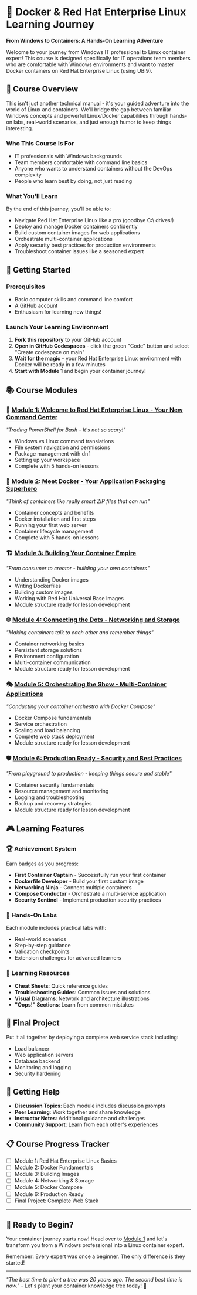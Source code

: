 # 🐳 Docker & Red Hat Enterprise Linux Learning Journey

**From Windows to Containers: A Hands-On Learning Adventure**

Welcome to your journey from Windows IT professional to Linux container expert! This course is designed specifically for IT operations team members who are comfortable with Windows environments and want to master Docker containers on Red Hat Enterprise Linux (using UBI9).

## 🎯 Course Overview

This isn't just another technical manual - it's your guided adventure into the world of Linux and containers. We'll bridge the gap between familiar Windows concepts and powerful Linux/Docker capabilities through hands-on labs, real-world scenarios, and just enough humor to keep things interesting.

### Who This Course Is For
- IT professionals with Windows backgrounds
- Team members comfortable with command line basics
- Anyone who wants to understand containers without the DevOps complexity
- People who learn best by doing, not just reading

### What You'll Learn
By the end of this journey, you'll be able to:
- Navigate Red Hat Enterprise Linux like a pro (goodbye C:\ drives!)
- Deploy and manage Docker containers confidently
- Build custom container images for web applications
- Orchestrate multi-container applications
- Apply security best practices for production environments
- Troubleshoot container issues like a seasoned expert

## 🚀 Getting Started

### Prerequisites
- Basic computer skills and command line comfort
- A GitHub account
- Enthusiasm for learning new things!

### Launch Your Learning Environment
1. **Fork this repository** to your GitHub account
2. **Open in GitHub Codespaces** - click the green "Code" button and select "Create codespace on main"
3. **Wait for the magic** - your Red Hat Enterprise Linux environment with Docker will be ready in a few minutes
4. **Start with Module 1** and begin your container journey!

## 📚 Course Modules

### 🚀 [Module 1: Welcome to Red Hat Enterprise Linux - Your New Command Center](modules/01-rocky-linux-basics/)
*"Trading PowerShell for Bash - It's not so scary!"*
- Windows vs Linux command translations
- File system navigation and permissions
- Package management with dnf
- Setting up your workspace
- Complete with 5 hands-on lessons

### 🐳 [Module 2: Meet Docker - Your Application Packaging Superhero](modules/02-docker-fundamentals/)
*"Think of containers like really smart ZIP files that can run"*
- Container concepts and benefits
- Docker installation and first steps
- Running your first web server
- Container lifecycle management
- Complete with 5 hands-on lessons

### 🏗️ [Module 3: Building Your Container Empire](modules/03-building-images/)
*"From consumer to creator - building your own containers"*
- Understanding Docker images
- Writing Dockerfiles
- Building custom images
- Working with Red Hat Universal Base Images
- Module structure ready for lesson development

### 🌐 [Module 4: Connecting the Dots - Networking and Storage](modules/04-networking-storage/)
*"Making containers talk to each other and remember things"*
- Container networking basics
- Persistent storage solutions
- Environment configuration
- Multi-container communication
- Module structure ready for lesson development

### 🎭 [Module 5: Orchestrating the Show - Multi-Container Applications](modules/05-docker-compose/)
*"Conducting your container orchestra with Docker Compose"*
- Docker Compose fundamentals
- Service orchestration
- Scaling and load balancing
- Complete web stack deployment
- Module structure ready for lesson development

### 🛡️ [Module 6: Production Ready - Security and Best Practices](modules/06-production-ready/)
*"From playground to production - keeping things secure and stable"*
- Container security fundamentals
- Resource management and monitoring
- Logging and troubleshooting
- Backup and recovery strategies
- Module structure ready for lesson development

## 🎮 Learning Features

### 🏆 Achievement System
Earn badges as you progress:
- **First Container Captain** - Successfully run your first container
- **Dockerfile Developer** - Build your first custom image
- **Networking Ninja** - Connect multiple containers
- **Compose Conductor** - Orchestrate a multi-service application
- **Security Sentinel** - Implement production security practices

### 🔧 Hands-On Labs
Each module includes practical labs with:
- Real-world scenarios
- Step-by-step guidance
- Validation checkpoints
- Extension challenges for advanced learners

### 📖 Learning Resources
- **Cheat Sheets**: Quick reference guides
- **Troubleshooting Guides**: Common issues and solutions
- **Visual Diagrams**: Network and architecture illustrations
- **"Oops!" Sections**: Learn from common mistakes

## 🎯 Final Project

Put it all together by deploying a complete web service stack including:
- Load balancer
- Web application servers
- Database backend
- Monitoring and logging
- Security hardening

## 🤝 Getting Help

- **Discussion Topics**: Each module includes discussion prompts
- **Peer Learning**: Work together and share knowledge
- **Instructor Notes**: Additional guidance and challenges
- **Community Support**: Learn from each other's experiences

## 📋 Course Progress Tracker

- [ ] Module 1: Red Hat Enterprise Linux Basics
- [ ] Module 2: Docker Fundamentals  
- [ ] Module 3: Building Images
- [ ] Module 4: Networking & Storage
- [ ] Module 5: Docker Compose
- [ ] Module 6: Production Ready
- [ ] Final Project: Complete Web Stack

---

## 🌟 Ready to Begin?

Your container journey starts now! Head over to [Module 1](modules/01-rocky-linux-basics/) and let's transform you from a Windows professional into a Linux container expert.

Remember: Every expert was once a beginner. The only difference is they started!

---

*"The best time to plant a tree was 20 years ago. The second best time is now."* - Let's plant your container knowledge tree today! 🌱
